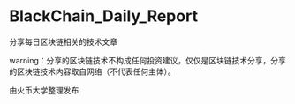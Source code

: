 # BlackChain_Daily_Report
分享每日区块链相关的技术文章

warning：分享的区块链技术不构成任何投资建议，仅仅是区块链技术分享，分享的区块链技术内容取自网络（不代表任何主体）。

由火币大学整理发布
